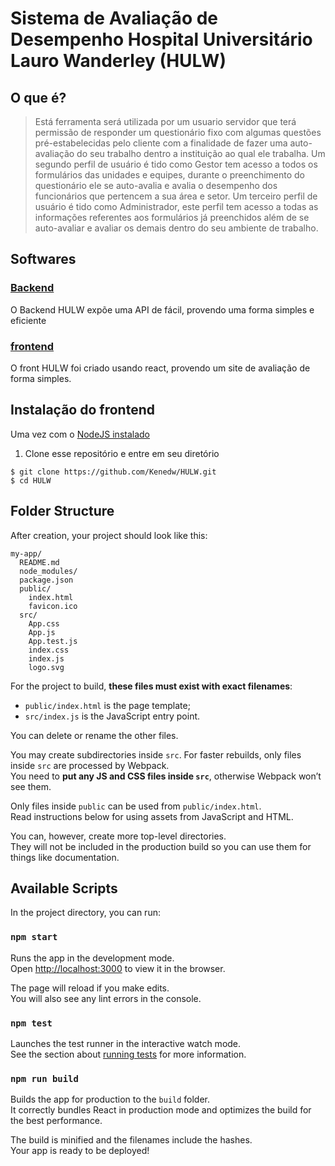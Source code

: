 # Sistema de Avaliação de Desempenho Hospital Universitário Lauro Wanderley (HULW)
## O que é?
> Está ferramenta será utilizada por um usuario servidor que terá permissão de responder um questionário fixo com algumas questões pré-estabelecidas pelo cliente com a finalidade de fazer uma auto-avaliação do seu trabalho dentro a instituição ao qual ele trabalha.
		Um segundo perfil de usuário é tido como Gestor tem acesso a todos os formulários das unidades e equipes, durante o preenchimento do questionário ele se auto-avalia e avalia o desempenho dos funcionários que pertencem a sua área e setor. 
		Um terceiro perfil de usuário é tido como Administrador, este perfil tem acesso a todas as informações referentes aos formulários já preenchidos além de se auto-avaliar e avaliar os demais dentro do seu ambiente de trabalho.
   

## Softwares

### [Backend](https://github.com/AbraaoHonorio/hulw_backend/)
O Backend HULW expõe uma API de fácil, provendo uma forma simples e eficiente
 
 
 ### [frontend](https://github.com/Kenedw/HULW)
O front HULW foi criado usando react, provendo um site de avaliação de forma simples.



## Instalação do frontend
Uma vez com o [NodeJS instalado](https://nodejs.org/en/download/)

1. Clone esse repositório e entre em seu diretório

```shell
$ git clone https://github.com/Kenedw/HULW.git
$ cd HULW
```

## Folder Structure

After creation, your project should look like this:

```
my-app/
  README.md
  node_modules/
  package.json
  public/
    index.html
    favicon.ico
  src/
    App.css
    App.js
    App.test.js
    index.css
    index.js
    logo.svg
```

For the project to build, **these files must exist with exact filenames**:

* `public/index.html` is the page template;
* `src/index.js` is the JavaScript entry point.

You can delete or rename the other files.

You may create subdirectories inside `src`. For faster rebuilds, only files inside `src` are processed by Webpack.<br>
You need to **put any JS and CSS files inside `src`**, otherwise Webpack won’t see them.

Only files inside `public` can be used from `public/index.html`.<br>
Read instructions below for using assets from JavaScript and HTML.

You can, however, create more top-level directories.<br>
They will not be included in the production build so you can use them for things like documentation.

## Available Scripts

In the project directory, you can run:

### `npm start`

Runs the app in the development mode.<br>
Open [http://localhost:3000](http://localhost:3000) to view it in the browser.

The page will reload if you make edits.<br>
You will also see any lint errors in the console.

### `npm test`

Launches the test runner in the interactive watch mode.<br>
See the section about [running tests](#running-tests) for more information.

### `npm run build`

Builds the app for production to the `build` folder.<br>
It correctly bundles React in production mode and optimizes the build for the best performance.

The build is minified and the filenames include the hashes.<br>
Your app is ready to be deployed!
